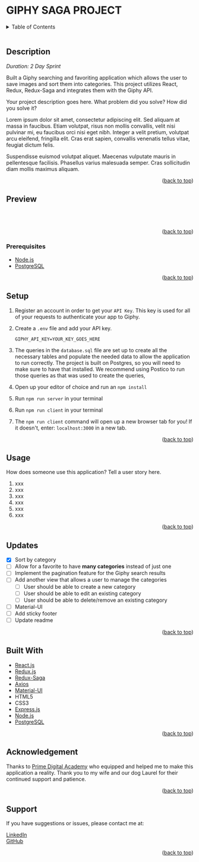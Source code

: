 
<!-- 
![MIT LICENSE](https://img.shields.io/github/license/scottbromander/the_marketplace.svg?style=flat-square)
![REPO SIZE](https://img.shields.io/github/repo-size/scottbromander/the_marketplace.svg?style=flat-square)
![TOP_LANGUAGE](https://img.shields.io/github/languages/top/scottbromander/the_marketplace.svg?style=flat-square)
![FORKS](https://img.shields.io/github/forks/scottbromander/the_marketplace.svg?style=social)
-->

# GIPHY SAGA PROJECT

<!-- TABLE OF CONTENTS -->
<details>
  <summary>Table of Contents</summary>
  <ol>
    <li><a href="#description">Description</a></li>
    <li>
      <a href="#preview">Preview</a></li>
      <ul>
        <li>
            <a href="#prerequisites">Prerequisites</a></li>
        </li>
      </ul>
    </li>
    <li><a href="#setup">Setup</a></li>
    <li><a href="#usage">Usage</a></li>
    <li><a href="#updates">Updates</a></li>
    <li><a href="#built-with">Built With</a></li>
    <li><a href="#acknowledgement">Acknowledgment</a></li>
    <li><a href="#support">Support</a></li>
  </ol>
</details>
<br />

<!-- Description -->
## Description

_Duration: 2 Day Sprint_

Built a Giphy searching and favoriting application which allows the user to save images and sort them into categories. This project utilizes React, Redux, Redux-Saga and integrates them with the Giphy API.

Your project description goes here. What problem did you solve? How did you solve it? 

Lorem ipsum dolor sit amet, consectetur adipiscing elit. Sed aliquam at massa in faucibus. Etiam volutpat, risus non mollis convallis, velit nisi pulvinar mi, eu faucibus orci nisi eget nibh. Integer a velit pretium, volutpat arcu eleifend, fringilla elit. Cras erat sapien, convallis venenatis tellus vitae, feugiat dictum felis.

Suspendisse euismod volutpat aliquet. Maecenas vulputate mauris in pellentesque facilisis. Phasellus varius malesuada semper. Cras sollicitudin diam mollis maximus aliquam.

<p align="right">(<a href="#top">back to top</a>)</p>

<!-- Preview -->
## Preview  
<br />

<!-- [Giphy API]() -->
<br /> 

<p align="right">(<a href="#top">back to top</a>)</p>

<!-- Prerequisites -->
### Prerequisites

- [Node.js](https://nodejs.org/en/)
- [PostgreSQL](http://postgresql.org)

<p align="right">(<a href="#top">back to top</a>)</p>

<!-- Setup -->
## Setup

1. Register an account in order to get your `API Key`. This key is used for all of your requests to authenticate your app to Giphy.

2. Create a `.env` file and add your API key.

    `GIPHY_API_KEY=YOUR_KEY_GOES_HERE`

3. The queries in the `database.sql` file are set up to create all the necessary tables and populate the needed data to allow the application to run correctly. The project is built on Postgres, so you will need to make sure to have that installed. We recommend using Postico to run those queries as that was used to create the queries,
3. Open up your editor of choice and run an `npm install`
4. Run `npm run server` in your terminal
5. Run `npm run client` in your terminal
6. The `npm run client` command will open up a new browser tab for you! If it doesn't, enter: `localhost:3000` in a new tab.

<p align="right">(<a href="#top">back to top</a>)</p>

<!-- Usage -->
## Usage
How does someone use this application? Tell a user story here.

1. xxx
2. xxx
3. xxx
4. xxx
5. xxx
6. xxx  

<p align="right">(<a href="#top">back to top</a>)</p>

<!-- Updates -->
## Updates
 
- [x] Sort by category 
- [ ] Allow for a favorite to have **many categories** instead of just one 
- [ ] Implement the pagination feature for the Giphy search results
- [ ] Add another view that allows a user to manage the categories
    - [ ] User should be able to create a new category
    - [ ] User should be able to edit an existing category
    - [ ] User should be able to delete/remove an existing category
- [ ] Material-UI
- [ ] Add sticky footer
- [ ] Update readme

<p align="right">(<a href="#top">back to top</a>)</p>

<!-- Built With -->
## Built With

* [React.js](https://reactjs.org/)
* [Redux.js](https://redux.js.org/)
* [Redux-Saga](https://redux-saga.js.org/)
* [Axios](http://npmjs.com/package/axios)
* [Material-UI](https://mui.com/)
* HTML5
* CSS3
* [Express.js](http://expressjs.com)
* [Node.js](https://nodejs.org/en)
* [PostgreSQL](http://postgresql.org)

<p align="right">(<a href="#top">back to top</a>)</p>

<!-- Acknowledgement -->
## Acknowledgement
Thanks to [Prime Digital Academy](www.primeacademy.io) who equipped and helped me to make this application a reality. Thank you to my wife and our dog Laurel for their continued support and patience.  

<p align="right">(<a href="#top">back to top</a>)</p>

<!-- Support -->
## Support
If you have suggestions or issues, please contact me at:  

[LinkedIn](https://www.linkedin.com/in/phaydara-vongsavanthong/)  
[GitHub](https://github.com/stephenmussel)  

<p align="right">(<a href="#top">back to top</a>)</p>